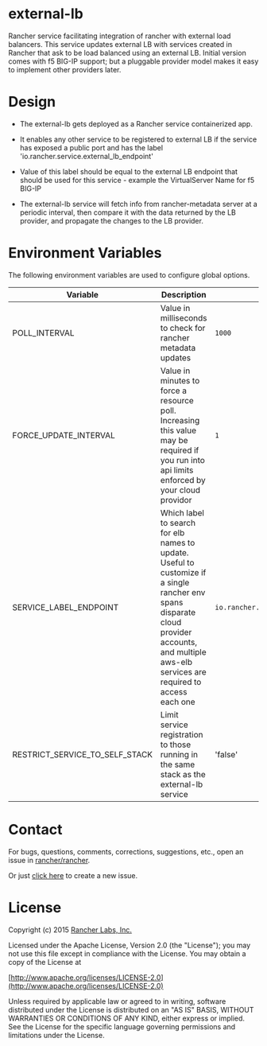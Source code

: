 external-lb
==========
Rancher service facilitating integration of rancher with external load balancers. This service updates external LB with services created in Rancher that ask to be load balanced using an external LB.
Initial version comes with f5 BIG-IP support; but a pluggable provider model makes it easy to implement other providers later.

Design
==========
* The external-lb gets deployed as a Rancher service containerized app.

* It enables any other service to be registered to external LB if the service has exposed a public port and has the label 'io.rancher.service.external_lb_endpoint'

* Value of this label should be equal to the external LB endpoint that should be used for this service - example the VirtualServer Name for f5 BIG-IP

* The external-lb service will fetch info from rancher-metadata server at a periodic interval, then compare it with the data returned by the LB provider, and propagate the changes to the LB provider.

Environment Variables
==========

The following environment variables are used to configure global options.

| Variable | Description | Default value |
|----------------------|-----------------------------------------------------------------------------------------------------------------------------------------------------------------------------|-------------------|
| POLL_INTERVAL | Value in milliseconds to check for rancher metadata updates | `1000` |
| FORCE_UPDATE_INTERVAL | Value in minutes to force a resource poll. Increasing this value may be required if you run into api limits enforced by your cloud providor | `1` |
| SERVICE_LABEL_ENDPOINT | Which label to search for elb names to update. Useful to customize if a single rancher env spans disparate cloud provider accounts, and multiple aws-elb services are required to access each one | `io.rancher.service.external_lb.endpoint` |
| RESTRICT_SERVICE_TO_SELF_STACK | Limit service registration to those running in the same stack as the external-lb service | 'false' |

Contact
========
For bugs, questions, comments, corrections, suggestions, etc., open an issue in
 [rancher/rancher](//github.com/rancher/rancher/issues).

Or just [click here](//github.com/rancher/rancher/issues/new?title=%5Brancher-dns%5D%20) to create a new issue.

License
=======
Copyright (c) 2015 [Rancher Labs, Inc.](http://rancher.com)

Licensed under the Apache License, Version 2.0 (the "License");
you may not use this file except in compliance with the License.
You may obtain a copy of the License at

[http://www.apache.org/licenses/LICENSE-2.0](http://www.apache.org/licenses/LICENSE-2.0)

Unless required by applicable law or agreed to in writing, software
distributed under the License is distributed on an "AS IS" BASIS,
WITHOUT WARRANTIES OR CONDITIONS OF ANY KIND, either express or implied.
See the License for the specific language governing permissions and
limitations under the License.
